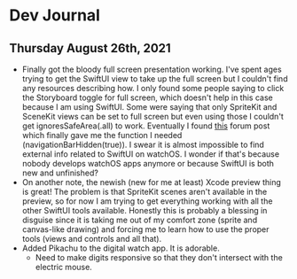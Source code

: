 # Dev Journal

## Thursday August 26th, 2021

- Finally got the bloody full screen presentation working. I've spent ages trying to get the SwiftUI view to take up the full screen but I couldn't find any resources describing how. I only found some people saying to click the Storyboard toggle for full screen, which doesn't help in this case because I am using SwiftUI. Some were saying that only SpriteKit and SceneKit views can be set to full screen but even using those I couldn't get ignoresSafeArea(.all) to work. Eventually I found [this](https://developer.apple.com/forums/thread/656562) forum post which finally gave me the function I needed (navigationBarHidden(true)). I swear it is almost impossible to find external info related to SwiftUI on watchOS. I wonder if that's because nobody develops watchOS apps anymore or because SwiftUI is both new and unfinished?
- On another note, the newish (new for me at least) Xcode preview thing is great! The problem is that SpriteKit scenes aren't available in the preview, so for now I am trying to get everything working with all the other SwiftUI tools available. Honestly this is probably a blessing in disguise since it is taking me out of my comfort zone (sprite and canvas-like drawing) and forcing me to learn how to use the proper tools (views and controls and all that).
- Added Pikachu to the digital watch app. It is adorable.
    - Need to make digits responsive so that they don't intersect with the electric mouse.